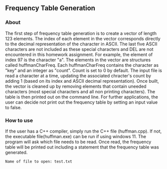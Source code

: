 ## Frequency Table Generation

### About

The first step of frequency table generation is to create a vector of length 123 elements.  The index of each element in the vector corresponds directly to the decimal representation of the character in ASCII.  The last five ASCII characters are not included as these special characters and DEL are not encountered in this homework assignment. For example, the element of index 97 is the character "a". The elements in the vector are structures called huffmanCharFreq. Each huffmanCharFreq contains the character as "key" and an integer as "count".  Count is set to 0 by default. The input file is read a character at a time, updating the associated chracter's count by adding 1 (based on its index and ASCII decimal representation).  Once built, the vector is cleaned up by removing elements that contain uneeded characters (most special characters and all non printing characters).  The table is then printed out on the command line. For further applications, the user can decide not print out the frequency table by setting an input value to false. 

### How to use

If the user has a C++ compiler, simply run the C++ file (huffman.cpp).  If not, the executable file(huffman.exe) can be run if using windows 11.  The program will ask which file needs to be read.  Once read, the frequency table will be printed out including a statement that the frequency table was generated. 

```bash
Name of file to open: test.txt
```
